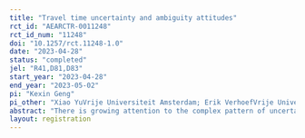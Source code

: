 ```yaml
---
title: "Travel time uncertainty and ambiguity attitudes"
rct_id: "AEARCTR-0011248"
rct_id_num: "11248"
doi: "10.1257/rct.11248-1.0"
date: "2023-04-28"
status: "completed"
jel: "R41,D81,D83"
start_year: "2023-04-28"
end_year: "2023-05-02"
pi: "Kexin Geng"
pi_other: "Xiao YuVrije Universiteit Amsterdam; Erik VerhoefVrije Universiteit Amsterdam"
abstract: "There is growing attention to the complex pattern of uncertainty attitudes in the traffic context. Existing studies often assume that travellers treat travel time uncertainty as risk, i.e., outcomes with a known probability distribution. However, travellers often face ambiguous travel times, i.e., with an unknown probability distribution. In this study, we develop a novel framework of uncertainty attitudes in the transport context to investigate decision-making under uncertainty for commuting travel, which are day-to-day types of repeated situations. Specifically, we focus on the role of ambiguity attitudes in mode choice. Furthermore, we aim to establish the potential link between source preferences and mode preferences. Our online experiment design consists of a baseline group and two treated groups: one with additional information from historical travel time and another considering a commute trip from participants' real life."
layout: registration
---
```


